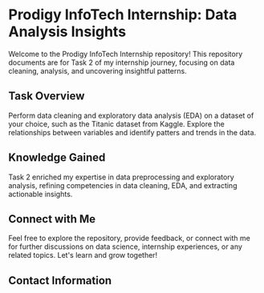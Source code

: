 # Prodigy InfoTech Internship: Data Analysis Insights

Welcome to the Prodigy InfoTech Internship repository! This repository documents are for Task 2 of my internship journey, focusing on data cleaning, analysis, and uncovering insightful patterns.

## Task Overview

Perform data cleaning and exploratory data analysis (EDA) on a dataset of your choice, such as the Titanic dataset from Kaggle. Explore the relationships between variables and identify patters and trends in the data.

## Knowledge Gained

Task 2 enriched my expertise in data preprocessing and exploratory analysis, refining competencies in data cleaning, EDA, and extracting actionable insights.

## Connect with Me

Feel free to explore the repository, provide feedback, or connect with me for further discussions on data science, internship experiences, or any related topics. Let's learn and grow together!

## Contact Information
